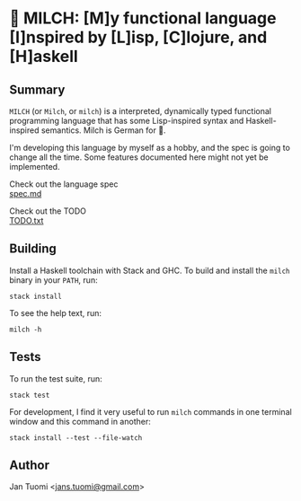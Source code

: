 # 🥛 MILCH: [M]y functional language [I]nspired by [L]isp, [C]lojure, and [H]askell

## Summary

`MILCH` (or `Milch`, or `milch`) is a interpreted, dynamically typed functional programming language that has some Lisp-inspired syntax and Haskell-inspired semantics. Milch is German for 🥛.

I'm developing this language by myself as a hobby, and the spec is going to change all the time. Some features documented here might not yet be implemented.

Check out the language spec  
[spec.md](spec.md)

Check out the TODO  
[TODO.txt](TODO.txt)

## Building

Install a Haskell toolchain with Stack and GHC. To build and install the `milch` binary in your `PATH`, run:

    stack install

To see the help text, run:

    milch -h

## Tests

To run the test suite, run:

    stack test

For development, I find it very useful to run `milch` commands in one terminal window and this command in another:

    stack install --test --file-watch

## Author

Jan Tuomi <<jans.tuomi@gmail.com>>
